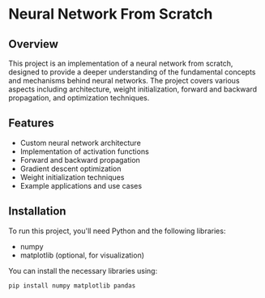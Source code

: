 # Neural Network From Scratch

## Overview
This project is an implementation of a neural network from scratch, designed to provide a deeper understanding of the fundamental concepts and mechanisms behind neural networks. The project covers various aspects including architecture, weight initialization, forward and backward propagation, and optimization techniques.

## Features
- Custom neural network architecture
- Implementation of activation functions
- Forward and backward propagation
- Gradient descent optimization
- Weight initialization techniques
- Example applications and use cases

## Installation
To run this project, you'll need Python and the following libraries:
- numpy
- matplotlib (optional, for visualization)

You can install the necessary libraries using:
```bash
pip install numpy matplotlib pandas
```

